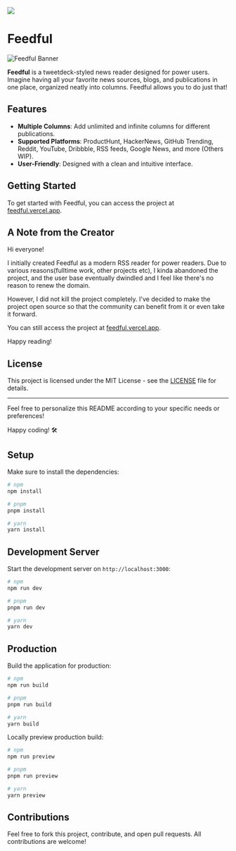 [<img src="https://essentials.supersaas.dev/supersaas-banner.png">](http://supersaas.dev?ref=github-feedful)


# Feedful

![Feedful Banner](https://feedful.vercel.app/banner.png)

**Feedful** is a tweetdeck-styled news reader designed for power users. Imagine having all your favorite news sources, blogs, and publications in one place, organized neatly into columns. Feedful allows you to do just that!

## Features

- **Multiple Columns**: Add unlimited and infinite columns for different publications.
- **Supported Platforms**: ProductHunt, HackerNews, GitHub Trending, Reddit, YouTube, Dribbble, RSS feeds, Google News, and more (Others WIP).
- **User-Friendly**: Designed with a clean and intuitive interface.

## Getting Started

To get started with Feedful, you can access the project at [feedful.vercel.app](https://feedful.vercel.app).


## A Note from the Creator

Hi everyone!

I initially created Feedful as a modern RSS reader for power readers. Due to various reasons(fulltime work, other projects etc), I kinda abandoned the project, and the user base eventually dwindled and I feel like there's no reason to renew the domain.

However, I did not kill the project completely. I've decided to make the project open source so that the community can benefit from it or even take it forward.

You can still access the project at [feedful.vercel.app](https://feedful.vercel.app).

Happy reading!

## License

This project is licensed under the MIT License - see the [LICENSE](LICENSE) file for details.

---

Feel free to personalize this README according to your specific needs or preferences!

Happy coding! 🛠️

## Setup

Make sure to install the dependencies:

```bash
# npm
npm install

# pnpm
pnpm install

# yarn
yarn install
```

## Development Server

Start the development server on `http://localhost:3000`:

```bash
# npm
npm run dev

# pnpm
pnpm run dev

# yarn
yarn dev
```

## Production

Build the application for production:

```bash
# npm
npm run build

# pnpm
pnpm run build

# yarn
yarn build
```

Locally preview production build:

```bash
# npm
npm run preview

# pnpm
pnpm run preview

# yarn
yarn preview
```


## Contributions

Feel free to fork this project, contribute, and open pull requests. All contributions are welcome!
